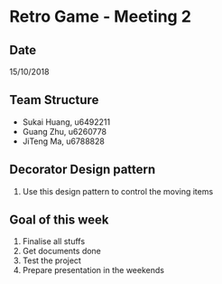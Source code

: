 # Retro Game - Meeting 2
## Date
15/10/2018

## Team Structure

+ Sukai Huang, u6492211
+ Guang Zhu, u6260778
+ JiTeng Ma, u6788828

## Decorator Design pattern 
1. Use this design pattern to control the moving items 


## Goal of this week 
1. Finalise all stuffs
2. Get documents done 
3. Test the project
4. Prepare presentation in the weekends 
